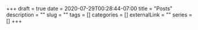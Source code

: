 +++ 
draft = true
date = 2020-07-29T00:28:44-07:00
title = "Posts"
description = ""
slug = "" 
tags = []
categories = []
externalLink = ""
series = []
+++



